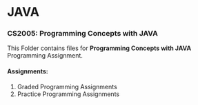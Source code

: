 # JAVA
### CS2005: Programming Concepts with JAVA

This Folder contains files for **Programming Concepts with JAVA** Programming Assignment.

#### Assignments:
1. Graded Programming Assignments
2. Practice Programming Assignments
